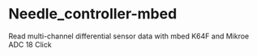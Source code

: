 # Needle_controller-mbed
Read multi-channel differential sensor data with mbed K64F and Mikroe ADC 18 Click
